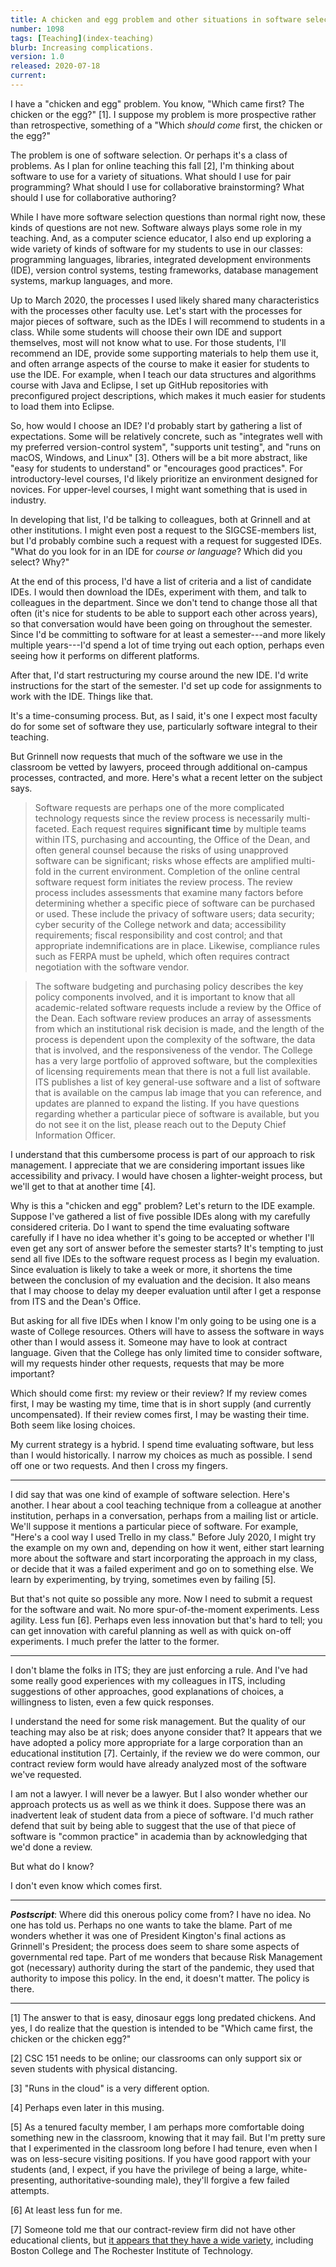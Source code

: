 ```yaml
---
title: A chicken and egg problem and other situations in software selection
number: 1098
tags: [Teaching](index-teaching)
blurb: Increasing complications.
version: 1.0
released: 2020-07-18 
current:
---
```

I have a "chicken and egg" problem.  You know, "Which came first?
The chicken or the egg?" [1].  I suppose my problem is more prospective
rather than retrospective, something of a "Which *should come*
first, the chicken or the egg?"

The problem is one of software selection.  Or perhaps it's a class
of problems.  As I plan for online teaching this fall [2], I'm
thinking about software to use for a variety of situations.  What
should I use for pair programming?  What should I use for collaborative
brainstorming?  What should I use for collaborative authoring?

While I have more software selection questions than normal right
now, these kinds of questions are not new.  Software always plays
some role in my teaching.  And, as a computer science educator, I
also end up exploring a wide variety of kinds of software for my
students to use in our classes: programming languages, libraries,
integrated development environments (IDE), version control systems, testing
frameworks, database management systems, markup languages, and more.

Up to March 2020, the processes I used likely shared many characteristics
with the processes other faculty use.  Let's start with the processes
for major pieces of software, such as the IDEs I will recommend to
students in a class.  While some students will choose their own IDE
and support themselves, most will not know what to use.  For those
students, I'll recommend an IDE, provide some supporting materials
to help them use it, and often arrange aspects of the course to
make it easier for students to use the IDE.  For example, when I
teach our data structures and algorithms course with Java and
Eclipse, I set up GitHub repositories with preconfigured project
descriptions, which makes it much easier for students to load them
into Eclipse.

So, how would I choose an IDE?  I'd probably start by gathering a
list of expectations.  Some will be relatively concrete, such as
"integrates well with my preferred version-control system", "supports
unit testing", and "runs on macOS, Windows, and Linux" [3].  Others
will be a bit more abstract, like "easy for students to understand"
or "encourages good practices".  For introductory-level courses, I'd
likely prioritize an environment designed for novices.  For upper-level
courses, I might want something that is used in industry.

In developing that list, I'd be talking to colleagues, both at
Grinnell and at other institutions.  I might even post a request
to the SIGCSE-members list, but I'd probably combine such a request
with a request for suggested IDEs.  "What do you look for in an IDE
for _course or language_?  Which did you select?  Why?"

At the end of this process, I'd have a list of criteria and a list
of candidate IDEs.  I would then download the IDEs, experiment with
them, and talk to colleagues in the department.  Since we don't
tend to change those all that often (it's nice for students to be
able to support each other across years), so that conversation would
have been going on throughout the semester.  Since I'd be committing
to software for at least a semester---and more likely multiple
years---I'd spend a lot of time trying out each option, perhaps even
seeing how it performs on different platforms.

After that, I'd start restructuring my course around the new IDE.
I'd write instructions for the start of the semester.  I'd set up
code for assignments to work with the IDE.  Things like that.

It's a time-consuming process.  But, as I said, it's one I expect most
faculty do for some set of software they use, particularly software
integral to their teaching.

But Grinnell now requests that much of the software we use in the
classroom be vetted by lawyers, proceed through additional on-campus
processes, contracted, and more.  Here's what a recent letter on the
subject says.

> Software requests are perhaps one of the more complicated technology requests since the review process is necessarily multi-faceted. Each request requires **significant time** by multiple teams within ITS, purchasing and accounting, the Office of the Dean, and often general counsel because the risks of using unapproved software can be significant; risks whose effects are amplified multi-fold in the current environment. Completion of the online central software request form initiates the review process. The review process includes assessments that examine many factors before determining whether a specific piece of software can be purchased or used. These include the privacy of software users; data security; cyber security of the College network and data; accessibility requirements; fiscal responsibility and cost control; and that appropriate indemnifications are in place. Likewise, compliance rules such as FERPA must be upheld, which often requires contract negotiation with the software vendor.

> The software budgeting and purchasing policy describes the key policy components involved, and it is important to know that all academic-related software requests include a review by the Office of the Dean. Each software review produces an array of assessments from which an institutional risk decision is made, and the length of the process is dependent upon the complexity of the software, the data that is involved, and the responsiveness of the vendor.
The College has a very large portfolio of approved software, but the complexities of licensing requirements mean that there is not a full list available. ITS publishes a list of key general-use software and a list of software that is available on the campus lab image that you can reference, and updates are planned to expand the listing. If you have questions regarding whether a particular piece of software is available, but you do not see it on the list, please reach out to the Deputy Chief Information Officer.

I understand that this cumbersome process is part of our approach
to risk management.  I appreciate that we are considering important
issues like accessibility and privacy.  I would have chosen a
lighter-weight process, but we'll get to that at another time [4].

Why is this a "chicken and egg" problem?  Let's return to the IDE
example.  Suppose I've gathered a list of five possible IDEs along
with my carefully considered criteria.  Do I want to spend the time
evaluating software carefully if I have no idea whether it's going
to be accepted or whether I'll even get any sort of answer before
the semester starts?  It's tempting to just send all five IDEs to
the software request process as I begin my evaluation.  Since
evaluation is likely to take a week or more, it shortens the time
between the conclusion of my evaluation and the decision.  It also
means that I may choose to delay my deeper evaluation until after
I get a response from ITS and the Dean's Office.

But asking for all five IDEs when I know I'm only going to be using
one is a waste of College resources.  Others will have to assess
the software in ways other than I would assess it.  Someone may have
to look at contract language.  Given that the College has only
limited time to consider software, will my requests hinder other
requests, requests that may be more important?

Which should come first: my review or their review?  If my review
comes first, I may be wasting my time, time that is in short supply
(and currently uncompensated).  If their review comes first, I may
be wasting their time.  Both seem like losing choices.

My current strategy is a hybrid.  I spend time evaluating software,
but less than I would historically.  I narrow my choices as much
as possible.  I send off one or two requests.  And then I cross my
fingers.

---

I did say that was one kind of example of software selection.  Here's
another.  I hear about a cool teaching technique from a colleague
at another institution, perhaps in a conversation, perhaps from a
mailing list or article.  We'll suppose it mentions a particular
piece of software.  For example, "Here's a cool way I used Trello
in my class." Before July 2020, I might try the example on my own
and, depending on how it went, either start learning more about the
software and start incorporating the approach in my class, or decide
that it was a failed experiment and go on to something else.  We
learn by experimenting, by trying, sometimes even by failing [5].

But that's not quite so possible any more.  Now I need to submit a
request for the software and wait.  No more spur-of-the-moment
experiments.  Less agility.  Less fun [6].  Perhaps even less
innovation but that's hard to tell; you can get innovation with
careful planning as well as with quick on-off experiments.  I much
prefer the latter to the former.

---

I don't blame the folks in ITS; they are just enforcing a rule.
And I've had some really good experiences with my colleagues in
ITS, including suggestions of other approaches, good explanations
of choices, a willingness to listen, even a few quick responses.

I understand the need for some risk management.  But the quality
of our teaching may also be at risk; does anyone consider that?
It appears that we have adopted a policy more appropriate for a
large corporation than an educational institution [7].  Certainly,
if the review we do were common, our contract review form would
have already analyzed most of the software we've requested.

I am not a lawyer.  I will never be a lawyer.  But I also wonder
whether our approach protects us as well as we think it does.
Suppose there was an inadvertent leak of student data from a piece
of software.  I'd much rather defend that suit by being able to
suggest that the use of that piece of software is "common practice" 
in academia than by acknowledging that we'd done a review.

But what do I know?

I don't even know which comes first.

---

**_Postscript_**: Where did this onerous policy come from?  I have
no idea.  No one has told us.  Perhaps no one wants to take the
blame.  Part of me wonders whether it was one of President Kington's
final actions as Grinnell's President; the process does seem to
share some aspects of governmental red tape.  Part of me wonders
that because Risk Management got (necessary) authority during the
start of the pandemic, they used that authority to impose this
policy.  In the end, it doesn't matter.  The policy is there.

---

[1] The answer to that is easy, dinosaur eggs long predated chickens.
And yes, I do realize that the question is intended to be "Which came
first, the chicken or the chicken egg?"

[2] CSC 151 needs to be online; our classrooms can only support
six or seven students with physical distancing.

[3] "Runs in the cloud" is a very different option.

[4] Perhaps even later in this musing.

[5] As a tenured faculty member, I am perhaps more comfortable doing
something new in the classroom, knowing that it may fail.  But I'm pretty
sure that I experimented in the classroom long before I had tenure, even
when I was on less-secure visiting positions.  If you have good rapport
with your students (and, I expect, if you have the privilege of being
a large, white-presenting, authoritative-sounding male), they'll forgive
a few failed attempts.

[6] At least less fun for me.

[7] Someone told me that our contract-review firm did not have other
educational clients, but [it appears that they have a wide
variety](https://www.icontracts.com/about/customers/), including
Boston College and The Rochester Institute of Technology.  


